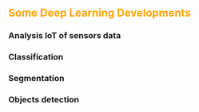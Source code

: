 ## <span style="color:orange"> Some Deep Learning Developments</span>



### Analysis IoT of sensors data

### Classification

### Segmentation

### Objects detection




<!---
## Teaching
The teachings that I have done as an assistant professor (September 2010 - September 2014) and as a lecturer (from 2017 to February 2018)  at the Department of Mathematics and Computer Science of the University of Mostaganem in Algeria are :

### - Algorithms and Programming (1st year Bachelor of Science in Computer Science)

### - Information Systems (2nd year Bachelor of Science in Computer Science)

### - Database (2nd year Bachelor of Science in Computer Science)

### - Formal Computation (1st year Bachelor of Science in Computer Science)

### - Software Engineering (3rd year Bachelor of Science in Computer Science)

### - Model Driven Engineering (Master 2, Information Systems Engineering)

### - Administration and Organization of IS (Master 1, Information Systems Engineering)

### - Business Management (Master 1, Information Systems Engineering)
--->



